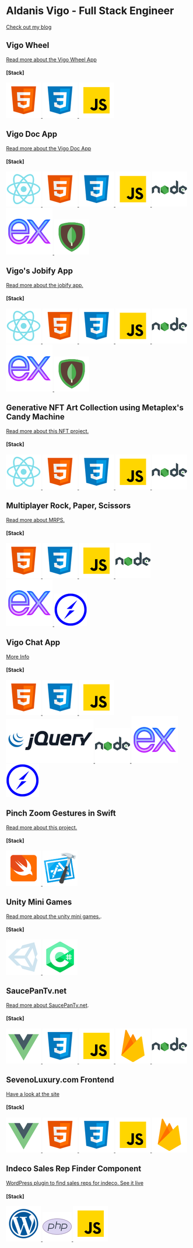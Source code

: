 # Aldanis Vigo - Full Stack Engineer

[Check out my blog](https://aldanisvigo.github.io/)
## Vigo Wheel
[Read more about the Vigo Wheel App](https://github.com/AldanisVigo/VigosWheel)
#### [Stack]
<!-- ![HTML 5](./html5.svg) -->
<a title="HTML 5" href="https://dev.w3.org/html5/spec-LC/">
    <img src="./html5.svg">
</a>
<a title="CSS 3" href="https://www.w3.org/Style/CSS/Overview.en.html">
    <img src="./css3.svg">
</a>
<a title="Javascript" href="https://developer.mozilla.org/en-US/docs/Web/JavaScript">
    <img src="./js.svg">
</a>

## Vigo Doc App
[Read more about the Vigo Doc App](https://github.com/AldanisVigo/VigoDoc.git)
#### [Stack]
<a title="React.js" href="https://reactjs.org/">
    <img src="./react.svg">
</a>
<a title="HTML 5" href="https://dev.w3.org/html5/spec-LC/">
    <img src="./html5.svg">
</a>
<a title="CSS 3" href="https://www.w3.org/Style/CSS/Overview.en.html">
    <img src="./css3.svg">
</a>
<a title="Javascript" href="https://developer.mozilla.org/en-US/docs/Web/JavaScript">
    <img src="./js.svg">
</a>
<a title="Node.js" href="https://nodejs.org/en/">
    <img src="./nodejs.svg">
</a>
<a title="Node.js" href="https://expressjs.com/">
    <img src="./express.svg">
</a>
<a title="MongoDB" href="https://www.mongodb.com/">
    <img src="./mongodb.svg">
</a>

## Vigo's Jobify App
[Read more about the jobify app.](https://hookup.express/index.php/2022/09/03/jobify-project/)
#### [Stack]
<a title="React.js" href="https://reactjs.org/">
    <img src="./react.svg">
</a>
<a title="HTML 5" href="https://dev.w3.org/html5/spec-LC/">
    <img src="./html5.svg">
</a>
<a title="CSS 3" href="https://www.w3.org/Style/CSS/Overview.en.html">
    <img src="./css3.svg">
</a>
<a title="Javascript" href="https://developer.mozilla.org/en-US/docs/Web/JavaScript">
    <img src="./js.svg">
</a>
<a title="Node.js" href="https://nodejs.org/en/">
    <img src="./nodejs.svg">
</a>
<a title="Node.js" href="https://expressjs.com/">
    <img src="./express.svg">
</a>
<a title="MongoDB" href="https://www.mongodb.com/">
    <img src="./mongodb.svg">
</a>

## Generative NFT Art Collection using Metaplex's Candy Machine
[Read more about this NFT project.](https://aldanisvigo.com/index.php/2022/07/22/generative-art-nft-collection-on-the-solana-blockchain-using-metaplexs-candy-machine-v2/)
#### [Stack]
<a title="React.js" href="https://reactjs.org/">
    <img src="./react.svg">
</a>
<a title="HTML 5" href="https://dev.w3.org/html5/spec-LC/">
    <img src="./html5.svg">
</a>
<a title="CSS 3" href="https://www.w3.org/Style/CSS/Overview.en.html">
    <img src="./css3.svg">
</a>
<a title="Javascript" href="https://developer.mozilla.org/en-US/docs/Web/JavaScript">
    <img src="./js.svg">
</a>
<a title="Node.js" href="https://nodejs.org/en/">
    <img src="./nodejs.svg">
</a>


## Multiplayer Rock, Paper, Scissors
[Read more about MRPS.](https://aldanisvigo.com/index.php/2022/09/04/socket-io-rock-paper-scissors/)
#### [Stack]
<a title="HTML 5" href="https://dev.w3.org/html5/spec-LC/">
    <img src="./html5.svg">
</a>
<a title="CSS 3" href="https://www.w3.org/Style/CSS/Overview.en.html">
    <img src="./css3.svg">
</a>
<a title="Javascript" href="https://developer.mozilla.org/en-US/docs/Web/JavaScript">
    <img src="./js.svg">
</a>
<a title="Node.js" href="https://nodejs.org/en/">
    <img src="./nodejs.svg">
</a>
<a title="Express.js" href="https://expressjs.com/">
    <img src="./express.svg">
</a>
<a title="Socket.IO" href="https://socket.io/">
    <img src="./socketio.svg">
</a>


## Vigo Chat App
[More Info](https://aldanisvigo.com/index.php/vigochat/)
#### [Stack]
<a title="HTML 5" href="https://dev.w3.org/html5/spec-LC/">
    <img src="./html5.svg">
</a>
<a title="CSS 3" href="https://www.w3.org/Style/CSS/Overview.en.html">
    <img src="./css3.svg">
</a>
<a title="Javascript" href="https://developer.mozilla.org/en-US/docs/Web/JavaScript">
    <img src="./js.svg">
</a>
<a title="jQuery" href="https://jquery.com/">
    <img src="./jquery.svg">
</a>
<a title="Node.js" href="https://nodejs.org/en/">
    <img src="./nodejs.svg">
</a>
<a title="Express.js" href="https://expressjs.com/">
    <img src="./express.svg">
</a>
<a title="Socket.IO" href="https://socket.io/">
    <img src="./socketio.svg">
</a>

## Pinch Zoom Gestures in Swift
[Read more about this project.](https://aldanisvigo.com/index.php/swiftui-pinch-zoom-gestures/)
#### [Stack]
<a title="Swift" href="https://www.swift.org/">
    <img src="./swift.svg">
</a>
<a title="XCode" href="https://developer.apple.com/xcode/">
    <img src="./xcode.svg">
</a>

## Unity Mini Games 
[Read more about the unity mini games.](https://aldanisvigo.com/index.php/simple-unity-games/).
#### [Stack]
<a title="Unity" href="https://unity.com/">
    <img src="./unity.svg">
</a>
<a title="C#" href="https://learn.microsoft.com/en-us/dotnet/csharp/">
    <img src="./csharp.svg">
</a>

## SaucePanTv.net
[Read more about SaucePanTv.net](https://aldanisvigo.com/index.php/saucepantv-net/).
#### [Stack]
<a title="VueJs" href="https://vuejs.org/">
    <img src="./vue.svg">
</a>
<a title="CSS 3" href="https://www.w3.org/Style/CSS/Overview.en.html">
    <img src="./css3.svg">
</a>
<a title="Javascript" href="https://developer.mozilla.org/en-US/docs/Web/JavaScript">
    <img src="./js.svg">
</a>
<a title="Firebase" href="https://firebase.google.com/">
    <img src="./firebase.svg">
</a>
<a title="Node.js" href="https://nodejs.org/en/">
    <img src="./nodejs.svg">
</a>

## SevenoLuxury.com Frontend
[Have a look at the site](https://sevenoluxury.com)
#### [Stack]
<a title="VueJs" href="https://vuejs.org/">
    <img src="./vue.svg">
</a>
<a title="HTML 5" href="https://dev.w3.org/html5/spec-LC/">
    <img src="./html5.svg">
</a>
<a title="CSS 3" href="https://www.w3.org/Style/CSS/Overview.en.html">
    <img src="./css3.svg">
</a>
<a title="Javascript" href="https://developer.mozilla.org/en-US/docs/Web/JavaScript">
    <img src="./js.svg">
</a>
<a title="Firebase" href="https://firebase.google.com/">
    <img src="./firebase.svg">
</a>

## Indeco Sales Rep Finder Component
[WordPress plugin to find sales reps for indeco. See it live](https://indecosales.com/find-my-rep/)
#### [Stack]
<a title="WordPress" href="https://wordpress.com/">
    <img src="./wordpress.svg">
</a>
<a title="PHP" href="https://www.php.net/">
    <img src="./php.svg">
</a>
<a title="Javascript" href="https://developer.mozilla.org/en-US/docs/Web/JavaScript">
    <img src="./js.svg">
</a>


